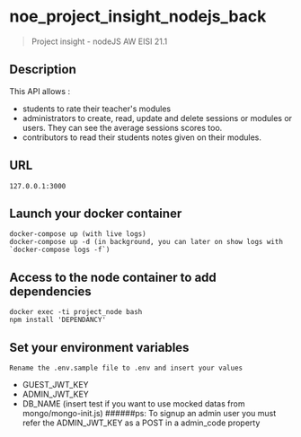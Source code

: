 # noe_project_insight_nodejs_back

> Project insight - nodeJS AW EISI 21.1

## Description

This API allows :
+ students to rate their teacher's modules 
+ administrators to create, read, update and delete sessions or modules or users. They can see the average sessions scores too.
+ contributors to read their students notes given on their modules.

## URL
```
127.0.0.1:3000
```

## Launch your docker container
```
docker-compose up (with live logs)
docker-compose up -d (in background, you can later on show logs with `docker-compose logs -f`)
```

## Access to the node container to add dependencies
```
docker exec -ti project_node bash
npm install 'DEPENDANCY'
```

## Set your environment variables
```
Rename the .env.sample file to .env and insert your values
```
+ GUEST_JWT_KEY
+ ADMIN_JWT_KEY
+ DB_NAME (insert test if you want to use mocked datas from mongo/mongo-init.js)
 ######ps: To signup an admin user you must refer the ADMIN_JWT_KEY as a POST in a admin_code property

